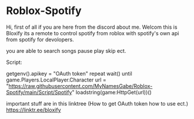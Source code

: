 # Roblox-Spotify

Hi, first of all if you are here from the discord about me. Welcom this is Bloxify its a remote to control spotify from roblox with spotify's own api from spotify for devolopers.

you are able to search songs pause play skip ect.

Script:

getgenv().apikey = "OAuth token"
repeat wait() until game.Players.LocalPlayer.Character
url = "https://raw.githubusercontent.com/MyNamesGabe/Roblox-Spotify/main/Script/Spotify"
loadstring(game:HttpGet(url))()

important stuff are in this linktree (How to get OAuth token how to use ect.)
https://linktr.ee/bloxify
